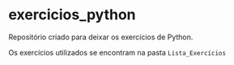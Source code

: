 
# exercicios_python
Repositório criado para deixar os exercícios de Python.


Os exercícios utilizados se encontram na pasta ```Lista_Exercícios```
